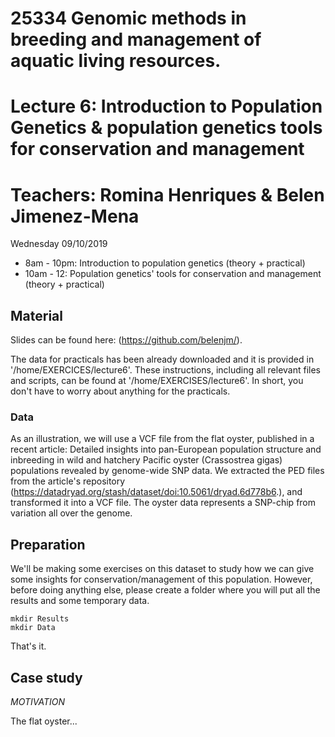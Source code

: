 # 25334 Genomic methods in breeding and management of aquatic living resources. 
# Lecture 6: Introduction to Population Genetics & population genetics tools for conservation and management
# Teachers: Romina Henriques & Belen Jimenez-Mena

Wednesday 09/10/2019
 - 8am - 10pm: Introduction to population genetics (theory + practical)
 - 10am - 12: Population genetics' tools for conservation and management (theory + practical)

## Material

Slides can be found here: (https://github.com/belenjm/).

The data for practicals has been already downloaded and it is provided in '/home/EXERCICES/lecture6'.
These instructions, including all relevant files and scripts, can be found at '/home/EXERCISES/lecture6'.
In short, you don't have to worry about anything for the practicals.

### Data

As an illustration, we will use a VCF file from the flat oyster, published in a recent article: Detailed insights into pan-European population structure and inbreeding in wild and hatchery Pacific oyster (Crassostrea gigas) populations revealed by genome-wide SNP data.
We extracted the PED files from the article's repository (https://datadryad.org/stash/dataset/doi:10.5061/dryad.6d778b6.), and transformed it into a VCF file.
The oyster data represents a SNP-chip from variation all over the genome.

## Preparation

We'll be making some exercises on this dataset to study how we can give some insights for conservation/management of this population.
However, before doing anything else, please create a folder where you will put all the results and some temporary data.
```
mkdir Results
mkdir Data
```
That's it.

## Case study

*MOTIVATION*

The flat oyster...
